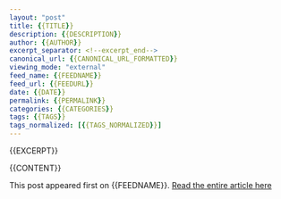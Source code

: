 ```yaml
---
layout: "post"
title: {{TITLE}}
description: {{DESCRIPTION}}
author: {{AUTHOR}}
excerpt_separator: <!--excerpt_end-->
canonical_url: {{CANONICAL_URL_FORMATTED}}
viewing_mode: "external"
feed_name: {{FEEDNAME}}
feed_url: {{FEEDURL}}
date: {{DATE}}
permalink: {{PERMALINK}}
categories: {{CATEGORIES}}
tags: {{TAGS}}
tags_normalized: [{{TAGS_NORMALIZED}}]
---
```


{{EXCERPT}}<!--excerpt_end-->

{{CONTENT}}

This post appeared first on {{FEEDNAME}}. [Read the entire article here]({{CANONICAL_URL}})
